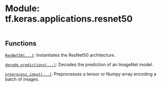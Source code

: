 <div itemscope itemtype="http://developers.google.com/ReferenceObject">
<meta itemprop="name" content="tf.keras.applications.resnet50" />
<meta itemprop="path" content="Stable" />
</div>

# Module: tf.keras.applications.resnet50

<!-- Insert buttons and diff -->

<table class="tfo-notebook-buttons tfo-api nocontent" align="left">

</table>







## Functions

[`ResNet50(...)`](../../../tf/keras/applications/resnet50/ResNet50.md): Instantiates the ResNet50 architecture.

[`decode_predictions(...)`](../../../tf/keras/applications/resnet50/decode_predictions.md): Decodes the prediction of an ImageNet model.

[`preprocess_input(...)`](../../../tf/keras/applications/resnet50/preprocess_input.md): Preprocesses a tensor or Numpy array encoding a batch of images.

